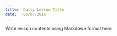 ```yaml
---
title:  Daily Lesson Title
date:   05/07/2016
---
```


Write lesson contents using Markdown format here